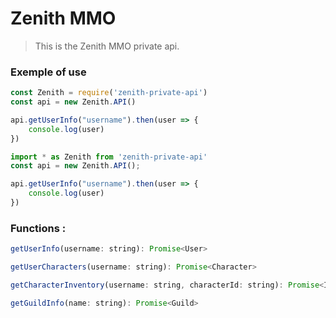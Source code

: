 # Zenith MMO
> This is the Zenith MMO private api.

### Exemple of use

```js
const Zenith = require('zenith-private-api')
const api = new Zenith.API()

api.getUserInfo("username").then(user => {
    console.log(user)
})
```

```ts
import * as Zenith from 'zenith-private-api'
const api = new Zenith.API();

api.getUserInfo("username").then(user => {
    console.log(user)
})
```

### Functions :
```js
getUserInfo(username: string): Promise<User>
```

```js
getUserCharacters(username: string): Promise<Character>
```

````js
getCharacterInventory(username: string, characterId: string): Promise<Item[]>
````

```js
getGuildInfo(name: string): Promise<Guild>
```
